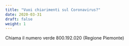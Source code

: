 ```yaml
---
title: "Vuoi chiarimenti sul Coronavirus?"
date: 2020-03-31
draft: false
weight: 1
---
```


Chiama il numero verde 800.192.020 (Regione Piemonte)

